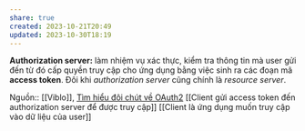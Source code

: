 ```yaml
---
share: true
created: 2023-10-21T20:49
updated: 2023-10-30T18:19
---
```

**Authorization server:** làm nhiệm vụ xác thực, kiểm tra thông tin mà user gửi đến từ đó cấp quyền truy cập cho ứng dụng bằng việc sinh ra các đoạn mã **access token**. Đôi khi _authorization server_ cũng chính là _resource server_.

Nguồn:: [[Viblo]], [Tìm hiểu đôi chút về OAuth2](https://viblo.asia/p/tim-hieu-doi-chut-ve-oauth2-eW65GvMLlDO)
[[Client gửi access token đến authorization server để được truy cập]]
[[Client là ứng dụng muốn truy cập vào dữ liệu của user]]
